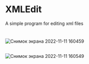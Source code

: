 # XMLEdit
A simple program for editing xml files
#
![Снимок экрана 2022-11-11 160459](https://user-images.githubusercontent.com/74844338/201346561-4af765f1-278f-48c2-85b0-d81ce176eaf3.png)
##
![Снимок экрана 2022-11-11 160549](https://user-images.githubusercontent.com/74844338/201346578-6181ecec-b1ea-44ae-9acf-c5ac01b56099.png)
